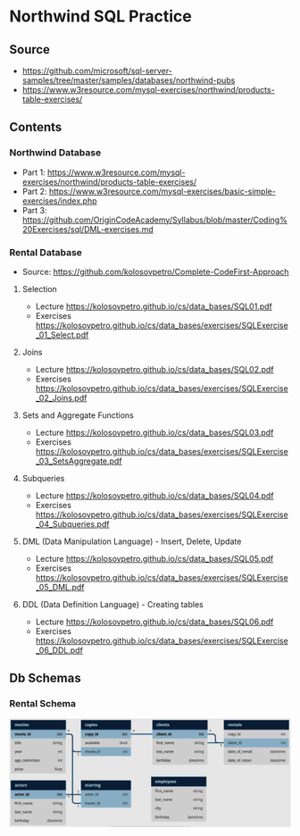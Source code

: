 # Northwind SQL Practice

## Source

- https://github.com/microsoft/sql-server-samples/tree/master/samples/databases/northwind-pubs
- https://www.w3resource.com/mysql-exercises/northwind/products-table-exercises/

## Contents

### Northwind Database

- Part 1: https://www.w3resource.com/mysql-exercises/northwind/products-table-exercises/
- Part 2: https://www.w3resource.com/mysql-exercises/basic-simple-exercises/index.php
- Part 3: https://github.com/OriginCodeAcademy/Syllabus/blob/master/Coding%20Exercises/sql/DML-exercises.md

### Rental Database
- Source: https://github.com/kolosovpetro/Complete-CodeFirst-Approach
1. Selection
   * Lecture https://kolosovpetro.github.io/cs/data_bases/SQL01.pdf
   * Exercises https://kolosovpetro.github.io/cs/data_bases/exercises/SQLExercise_01_Select.pdf
   
1. Joins
   * Lecture https://kolosovpetro.github.io/cs/data_bases/SQL02.pdf
   * Exercises https://kolosovpetro.github.io/cs/data_bases/exercises/SQLExercise_02_Joins.pdf
   
1. Sets and Aggregate Functions
   * Lecture https://kolosovpetro.github.io/cs/data_bases/SQL03.pdf
   * Exercises https://kolosovpetro.github.io/cs/data_bases/exercises/SQLExercise_03_SetsAggregate.pdf
   
1. Subqueries
   * Lecture https://kolosovpetro.github.io/cs/data_bases/SQL04.pdf
   * Exercises https://kolosovpetro.github.io/cs/data_bases/exercises/SQLExercise_04_Subqueries.pdf
   
1. DML (Data Manipulation Language) - Insert, Delete, Update
   * Lecture https://kolosovpetro.github.io/cs/data_bases/SQL05.pdf
   * Exercises https://kolosovpetro.github.io/cs/data_bases/exercises/SQLExercise_05_DML.pdf
   
1. DDL (Data Definition Language) - Creating tables
   * Lecture https://kolosovpetro.github.io/cs/data_bases/SQL06.pdf
   * Exercises https://kolosovpetro.github.io/cs/data_bases/exercises/SQLExercise_06_DDL.pdf

## Db Schemas

### Rental Schema
![DbSchema2](/rental_schema.JPG)